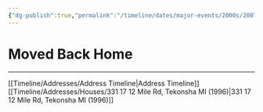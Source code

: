 ```yaml
---
{"dg-publish":true,"permalink":"/timeline/dates/major-events/2000s/2007-08-10-120000/","dgHomeLink":true,"dgPassFrontmatter":false}
---
```


# Moved Back Home

---

[[Timeline/Addresses/Address Timeline|Address Timeline]]
[[Timeline/Addresses/Houses/331 17 12 Mile Rd, Tekonsha MI (1996)|331 17 12 Mile Rd, Tekonsha MI (1996)]]
